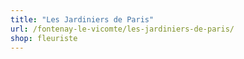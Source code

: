 ```yaml
---
title: "Les Jardiniers de Paris"
url: /fontenay-le-vicomte/les-jardiniers-de-paris/
shop: fleuriste
---
```

